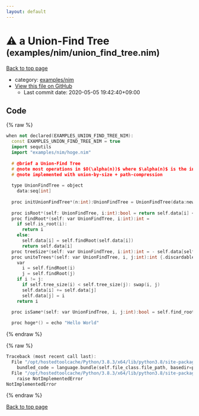 ```yaml
---
layout: default
---
```


<!-- mathjax config similar to math.stackexchange -->
<script type="text/javascript" async
  src="https://cdnjs.cloudflare.com/ajax/libs/mathjax/2.7.5/MathJax.js?config=TeX-MML-AM_CHTML">
</script>
<script type="text/x-mathjax-config">
  MathJax.Hub.Config({
    TeX: { equationNumbers: { autoNumber: "AMS" }},
    tex2jax: {
      inlineMath: [ ['$','$'] ],
      processEscapes: true
    },
    "HTML-CSS": { matchFontHeight: false },
    displayAlign: "left",
    displayIndent: "2em"
  });
</script>

<script type="text/javascript" src="https://cdnjs.cloudflare.com/ajax/libs/jquery/3.4.1/jquery.min.js"></script>
<script src="https://cdn.jsdelivr.net/npm/jquery-balloon-js@1.1.2/jquery.balloon.min.js" integrity="sha256-ZEYs9VrgAeNuPvs15E39OsyOJaIkXEEt10fzxJ20+2I=" crossorigin="anonymous"></script>
<script type="text/javascript" src="../../../assets/js/copy-button.js"></script>
<link rel="stylesheet" href="../../../assets/css/copy-button.css" />


# :warning: a Union-Find Tree <small>(examples/nim/union_find_tree.nim)</small>

<a href="../../../index.html">Back to top page</a>

* category: <a href="../../../index.html#26e849903ad505103514429c8edaff70">examples/nim</a>
* <a href="{{ site.github.repository_url }}/blob/master/examples/nim/union_find_tree.nim">View this file on GitHub</a>
    - Last commit date: 2020-05-05 19:42:40+09:00




## Code

<a id="unbundled"></a>
{% raw %}
```cpp
when not declared(EXAMPLES_UNION_FIND_TREE_NIM):
  const EXAMPLES_UNION_FIND_TREE_NIM = true
  import sequtils
  import "examples/nim/hoge.nim"
  
  # @brief a Union-Find Tree
  # @note most operations in $O(\alpha(n))$ where $\alpha(n)$ is the inverse of Ackermann function
  # @note implemented with union-by-size + path-compression
  
  type UnionFindTree = object
    data:seq[int]
  
  proc initUnionFindTree*(n:int):UnionFindTree = UnionFindTree(data:newSeqWith(n, -1))
  
  proc isRoot*(self: UnionFindTree, i:int):bool = return self.data[i] < 0
  proc findRoot*(self: var UnionFindTree, i:int):int =
    if self.is_root(i):
      return i
    else:
      self.data[i] = self.findRoot(self.data[i])
      return self.data[i]
  proc treeSize*(self: var UnionFindTree, i:int):int = - self.data[self.findRoot(i)]
  proc uniteTrees*(self: var UnionFindTree, i, j:int):int {.discardable.} =
    var 
      i = self.findRoot(i)
      j = self.findRoot(j)
    if i != j:
      if self.tree_size(i) < self.tree_size(j): swap(i, j)
      self.data[i] += self.data[j]
      self.data[j] = i
    return i
  
  proc isSame*(self: var UnionFindTree, i, j:int):bool = self.find_root(i) == self.find_root(j)

  proc hoge*() = echo "Hello World"

```
{% endraw %}

<a id="bundled"></a>
{% raw %}
```cpp
Traceback (most recent call last):
  File "/opt/hostedtoolcache/Python/3.8.3/x64/lib/python3.8/site-packages/onlinejudge_verify/docs.py", line 349, in write_contents
    bundled_code = language.bundle(self.file_class.file_path, basedir=pathlib.Path.cwd())
  File "/opt/hostedtoolcache/Python/3.8.3/x64/lib/python3.8/site-packages/onlinejudge_verify/languages/nim.py", line 86, in bundle
    raise NotImplementedError
NotImplementedError

```
{% endraw %}

<a href="../../../index.html">Back to top page</a>

